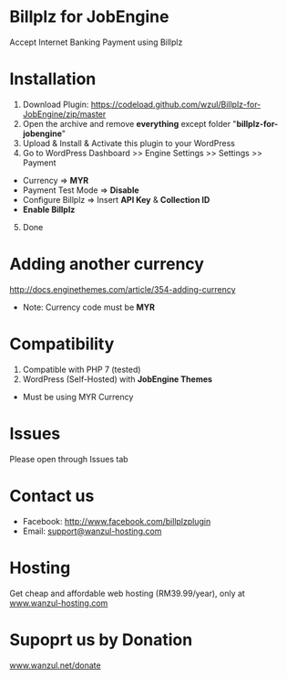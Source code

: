 # Billplz for JobEngine

Accept Internet Banking Payment using Billplz 

# Installation

1. Download Plugin: https://codeload.github.com/wzul/Billplz-for-JobEngine/zip/master
2. Open the archive and remove **everything** except folder "**billplz-for-jobengine**"
3. Upload & Install & Activate this plugin to your WordPress
4. Go to WordPress Dashboard >> Engine Settings >> Settings >> Payment
  * Currency => **MYR**
  * Payment Test Mode => **Disable**
  * Configure Billplz => Insert **API Key** & **Collection ID**
  * **Enable Billplz**
5. Done

# Adding another currency

http://docs.enginethemes.com/article/354-adding-currency

* Note: Currency code must be **MYR**

# Compatibility

1. Compatible with PHP 7 (tested)
2. WordPress (Self-Hosted) with **JobEngine Themes**
  * Must be using MYR Currency

# Issues

Please open through Issues tab

# Contact us

* Facebook: http://www.facebook.com/billplzplugin
* Email: support@wanzul-hosting.com

# Hosting

Get cheap and affordable web hosting (RM39.99/year), only at www.wanzul-hosting.com

# Supoprt us by Donation

www.wanzul.net/donate
